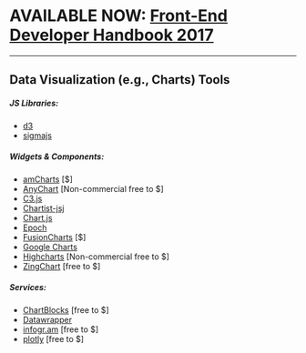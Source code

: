 # AVAILABLE NOW: [Front-End Developer Handbook 2017](https://frontendmasters.com/books/front-end-handbook/2017/)

***

## Data Visualization (e.g., Charts) Tools

##### JS Libraries:

* [d3](http://d3js.org/)
* [sigmajs](http://sigmajs.org/)

##### Widgets & Components:

* [amCharts](http://www.amcharts.com/) [$]
* [AnyChart](http://www.anychart.com/) [Non-commercial free to $]
* [C3.js](http://c3js.org/)
* [Chartist-jsj](https://github.com/gionkunz/chartist-js)
* [Chart.js](http://www.chartjs.org/)
* [Epoch](https://github.com/epochjs/epoch)
* [FusionCharts](http://www.fusioncharts.com/) [$]
* [Google Charts](https://developers.google.com/chart/interactive/docs/)
* [Highcharts](http://www.highcharts.com/) [Non-commercial free to $]
* [ZingChart](http://www.zingchart.com/) [free to $]

##### Services:

* [ChartBlocks](http://www.chartblocks.com/) [free to $]
* [Datawrapper](https://datawrapper.de/)
* [infogr.am](https://infogr.am) [free to $]
* [plotly](https://plot.ly/) [free to $]






































 






